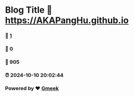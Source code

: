 # Blog Title :link: https://AKAPangHu.github.io 
### :page_facing_up: [1](https://AKAPangHu.github.io/tag.html) 
### :speech_balloon: 0 
### :hibiscus: 905 
### :alarm_clock: 2024-10-10 20:02:44 
### Powered by :heart: [Gmeek](https://github.com/Meekdai/Gmeek)
